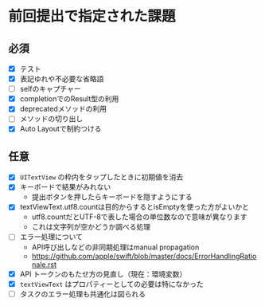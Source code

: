 # 前回提出で指定された課題  
  
## 必須  
  
- [x] テスト  
- [x] 表記ゆれや不必要な省略語  
- [ ] selfのキャプチャー  
- [x] completionでのResult型の利用  
- [x] deprecatedメソッドの利用  
- [ ] メソッドの切り出し  
- [x] Auto Layoutで制約つける  
  
## 任意  
  
- [x] `UITextView` の枠内をタップしたときに初期値を消去  
- [x] キーボードで結果がみれない  
    - 提出ボタンを押したらキーボードを隠すようにする    
- [x] textViewText.utf8.countは目的からするとisEmptyを使った方がよいかと  
    - utf8.countだとUTF-8で表した場合の単位数なので意味が異なります  
    - これは文字列が空かどうか調べる処理  
- [ ] エラー処理について  
    - API呼び出しなどの非同期処理はmanual propagation  
    - https://github.com/apple/swift/blob/master/docs/ErrorHandlingRationale.rst  
- [x] API トークンのもたせ方の見直し（現在：環境変数）  
- [x] `textViewText` はプロパティーとしての必要は特になかった  
- [ ] タスクのエラー処理も共通化は図られる  
